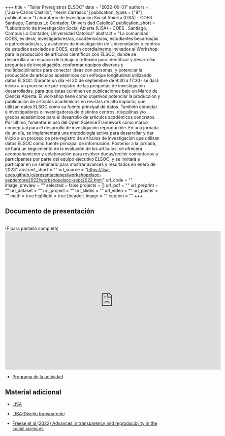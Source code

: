 +++
title = "Taller Preregistros ELSOC"
date = "2022-09-01"
authors = ["Juan-Carlos Castillo", "Kevin Carrasco"]
publication_types = ["8"]
publication = "Laboratorio de Investigación Social Abierta (LISA) - COES . Santiago, Campus Lo Contador, Universidad Catolica"
publication_short = "Laboratorio de Investigación Social Abierta (LISA) - COES . Santiago, Campus Lo Contador, Universidad Catolica"
abstract = "La comunidad COES, es decir, investigadores/as, académicos/as, estudiantes becarios/as o patrocinados/as, y asistentes de investigación de Universidades o centros de estudios asociados a COES, están coordialmente invitados al Workshop para la producción de artículos científicos con ELSOC, donde se desarrollará un espacio de trabajo y reflexión para identificar y desarrollar preguntas de investigación, conformar equipos diversos y multidisciplinarios para conectar ideas con personas, y potenciar la producción de artículos académicos con enfoque longitudinal utilizando datos ELSOC. Durante un día -el 30 de septiembre de 9:30 a 17:30- se dará inicio a un proceso de pre-registro de las preguntas de investigación desarrolladas, para que éstas culminen en publicaciones bajo un Marco de Ciencia Abierta. El workshop tiene como objetivos potenciar la producción y publicación de artículos académicos en revistas de alto impacto, que utilizan datos ELSOC como su fuente principal de datos. También conectar a investigadores e investigadoras de distintos centros, disciplinas y/o grados académicos para el desarrollo de artículos académicos concretos. Por último, fomentar el uso del Open Science Framework como marco conceptual para el desarrollo de investigación reproducible. En una jornada de un día, se implementará una metodología activa para desarrollar y dar inicio a un proceso de pre-registro de artículos de investigación que utilizan datos ELSOC como fuente principal de información. Posterior a la jornada, se hará un seguimiento de la evolución de los artículos, se ofrecerá acompañamiento y colaboración para resolver dudas/recibir comentarios a participantes por parte del equipo ejecutivo ELSOC, y se invitará a participar en un seminario para mostrar avances y resultados en enero de 2023"
abstract_short = ""
url_source = "https://lisa-coes.github.io/presentaciones/workshopelsoc-septiembre2022/workshopelsoc-sept2022.html"
url_code = ""
image_preview = ""
selected = false
projects = []
url_pdf = ""
url_preprint = ""
url_dataset = ""
url_project = ""
url_slides = ""
url_video = ""
url_poster = ""
math = true
highlight = true
[header]
image = ""
caption = ""
+++
## Documento de presentación

<br> (F para pantalla completa) <iframe width="700"  height="450" src="https://lisa-coes.github.io/presentaciones/workshopelsoc-septiembre2022/workshopelsoc-sept2022.html#14" title="YouTube video player" frameborder="0" allow="accelerometer; autoplay; clipboard-write; encrypted-media; gyroscope; picture-in-picture" allowfullscreen></iframe>

- [Programa de la actividad](https://coes.cl/wp-content/uploads/Programa-Workshop-ELSOC.pdf)

## Material adicional

- [LISA](https://lisa-coes.com/)

- [LISA-Diseño transparente](https://lisa-coes.github.io/lisa-book/dise%C3%B1o-transparente.html)

- [Freese et al (2022) Advances in transparency and reproducibility in the social sciences](https://www.sciencedirect.com/science/article/pii/S0049089X2200076X?via%3Dihub)

